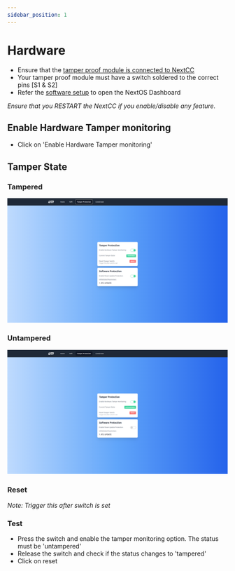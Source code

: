 ```yaml
---
sidebar_position: 1
---
```


# Hardware

- Ensure that the [tamper proof module is connected to NextCC](/next-cc/getting-started/hardware-setup.md)
- Your tamper proof module must have a switch soldered to the correct pins [S1 & S2]
- Refer the [software setup](/next-cc/getting-started/software-setup.md) to open the NextOS Dashboard

*Ensure that you RESTART the NextCC if you enable/disable any feature.*

## Enable Hardware Tamper monitoring

- Click on 'Enable Hardware Tamper monitoring'

## Tamper State

### Tampered

![Tampered](./img/tampered.png)

### Untampered

![Untampered](./img/untampered.png)

### Reset

*Note: Trigger this after switch is set*

### Test

- Press the switch and enable the tamper monitoring option. The status must be 'untampered'
- Release the switch and check if the status changes to 'tampered'
- Click on reset
